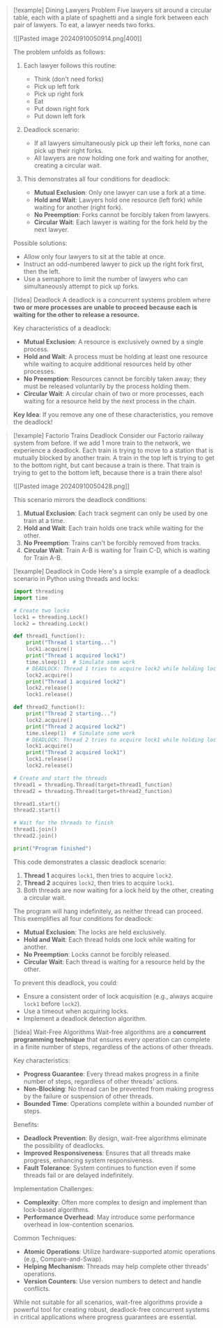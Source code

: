 > [!example] Dining Lawyers Problem
> Five lawyers sit around a circular table, each with a plate of spaghetti and a single fork between each pair of lawyers. To eat, a lawyer needs two forks.
> 
> ![[Pasted image 20240910050914.png|400]]
> 
> The problem unfolds as follows:
> 1. Each lawyer follows this routine:
>    - Think (don't need forks)
>    - Pick up left fork
>    - Pick up right fork
>    - Eat
>    - Put down right fork
>    - Put down left fork
> 
> 2. Deadlock scenario:
>    - If all lawyers simultaneously pick up their left forks, none can pick up their right forks.
>    - All lawyers are now holding one fork and waiting for another, creating a circular wait.
> 
> 3. This demonstrates all four conditions for deadlock:
>    - **Mutual Exclusion**: Only one lawyer can use a fork at a time.
>    - **Hold and Wait**: Lawyers hold one resource (left fork) while waiting for another (right fork).
>    - **No Preemption**: Forks cannot be forcibly taken from lawyers.
>    - **Circular Wait**: Each lawyer is waiting for the fork held by the next lawyer.
> 
> Possible solutions:
> - Allow only four lawyers to sit at the table at once.
> - Instruct an odd-numbered lawyer to pick up the right fork first, then the left.
> - Use a semaphore to limit the number of lawyers who can simultaneously attempt to pick up forks.

> [!idea] Deadlock
> A deadlock is a concurrent systems problem where **two or more processes are unable to proceed because each is waiting for the other to release a resource.**
> 
> Key characteristics of a deadlock:
> - **Mutual Exclusion**: A resource is exclusively owned by a single process.
> - **Hold and Wait**: A process must be holding at least one resource while waiting to acquire additional resources held by other processes.
> - **No Preemption**: Resources cannot be forcibly taken away; they must be released voluntarily by the process holding them.
> - **Circular Wait**: A circular chain of two or more processes, each waiting for a resource held by the next process in the chain.
> 
> **Key Idea**: If you remove any one of these characteristics, you remove the deadlock!

> [!example] Factorio Trains Deadlock
> Consider our Factorio railway system from before. If we add 1 more train to the network, we experience a deadlock. Each train is trying to move to a station that is mutually blocked by another train. A train in the top left is trying to get to the bottom right, but cant because a train is there. That train is trying to get to the bottom left, because there is a train there also!
> 
> ![[Pasted image 20240910050428.png]]
> 
> 
> This scenario mirrors the deadlock conditions:
> 1. **Mutual Exclusion**: Each track segment can only be used by one train at a time.
> 2. **Hold and Wait**: Each train holds one track while waiting for the other.
> 3. **No Preemption**: Trains can't be forcibly removed from tracks.
> 4. **Circular Wait**: Train A-B is waiting for Train C-D, which is waiting for Train A-B.


> [!example] Deadlock in Code
> Here's a simple example of a deadlock scenario in Python using threads and locks:
> 
> ```python
> import threading
> import time
> 
> # Create two locks
> lock1 = threading.Lock()
> lock2 = threading.Lock()
> 
> def thread1_function():
>     print("Thread 1 starting...")
>     lock1.acquire()
>     print("Thread 1 acquired lock1")
>     time.sleep(1)  # Simulate some work
>     # DEADLOCK: Thread 1 tries to acquire lock2 while holding lock1
>     lock2.acquire()
>     print("Thread 1 acquired lock2")
>     lock2.release()
>     lock1.release()
> 
> def thread2_function():
>     print("Thread 2 starting...")
>     lock2.acquire()
>     print("Thread 2 acquired lock2")
>     time.sleep(1)  # Simulate some work
>     # DEADLOCK: Thread 2 tries to acquire lock1 while holding lock2
>     lock1.acquire()
>     print("Thread 2 acquired lock1")
>     lock1.release()
>     lock2.release()
> 
> # Create and start the threads
> thread1 = threading.Thread(target=thread1_function)
> thread2 = threading.Thread(target=thread2_function)
> 
> thread1.start()
> thread2.start()
> 
> # Wait for the threads to finish
> thread1.join()
> thread2.join()
> 
> print("Program finished")
> ```
> 
> This code demonstrates a classic deadlock scenario:
> 
> 1. **Thread 1** acquires `lock1`, then tries to acquire `lock2`.
> 2. **Thread 2** acquires `lock2`, then tries to acquire `lock1`.
> 3. Both threads are now waiting for a lock held by the other, creating a circular wait.
> 
> The program will hang indefinitely, as neither thread can proceed. This exemplifies all four conditions for deadlock:
> - **Mutual Exclusion**: The locks are held exclusively.
> - **Hold and Wait**: Each thread holds one lock while waiting for another.
> - **No Preemption**: Locks cannot be forcibly released.
> - **Circular Wait**: Each thread is waiting for a resource held by the other.
> 
> To prevent this deadlock, you could:
> - Ensure a consistent order of lock acquisition (e.g., always acquire `lock1` before `lock2`).
> - Use a timeout when acquiring locks.
> - Implement a deadlock detection algorithm.

> [!idea] Wait-Free Algorithms
> Wait-free algorithms are a **concurrent programming technique** that ensures every operation can complete in a finite number of steps, regardless of the actions of other threads.
> 
> Key characteristics:
> - **Progress Guarantee**: Every thread makes progress in a finite number of steps, regardless of other threads' actions.
> - **Non-Blocking**: No thread can be prevented from making progress by the failure or suspension of other threads.
> - **Bounded Time**: Operations complete within a bounded number of steps.
> 
> Benefits:
> - **Deadlock Prevention**: By design, wait-free algorithms eliminate the possibility of deadlocks.
> - **Improved Responsiveness**: Ensures that all threads make progress, enhancing system responsiveness.
> - **Fault Tolerance**: System continues to function even if some threads fail or are delayed indefinitely.
> 
> Implementation Challenges:
> - **Complexity**: Often more complex to design and implement than lock-based algorithms.
> - **Performance Overhead**: May introduce some performance overhead in low-contention scenarios.
> 
> Common Techniques:
> - **Atomic Operations**: Utilize hardware-supported atomic operations (e.g., Compare-and-Swap).
> - **Helping Mechanism**: Threads may help complete other threads' operations.
> - **Version Counters**: Use version numbers to detect and handle conflicts.
> 
> While not suitable for all scenarios, wait-free algorithms provide a powerful tool for creating robust, deadlock-free concurrent systems in critical applications where progress guarantees are essential.
